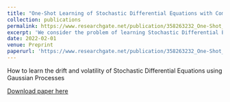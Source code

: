 ```yaml
---
title: "One-Shot Learning of Stochastic Differential Equations with Computational Graph Completion"
collection: publications
permalink: https://www.researchgate.net/publication/358263232_One-Shot_Learning_of_Stochastic_Differential_Equations_with_Computational_Graph_Completion
excerpt: 'We consider the problem of learning Stochastic Differential Equations of the form dXt = f (Xt)dt + σ(Xt)dWt from one sample trajectory using Gaussian Processes.'
date: 2022-02-01
venue: Preprint
paperurl: 'https://www.researchgate.net/publication/358263232_One-Shot_Learning_of_Stochastic_Differential_Equations_with_Computational_Graph_Completion'
---
```

How to learn the drift and volatility of Stochastic Differential Equations using Gaussian Processes 

[Download paper here](https://www.researchgate.net/publication/358263232_One-Shot_Learning_of_Stochastic_Differential_Equations_with_Computational_Graph_Completion/link/61f8fd2b11a1090a79c707ca/download)

